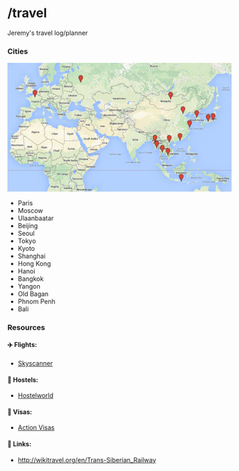 # /travel

Jeremy's travel log/planner

### Cities

![Map](/map.png)

-  Paris
-  Moscow
-  Ulaanbaatar
-  Beijing
-  Seoul
-  Tokyo
-  Kyoto
-  Shanghai
-  Hong Kong
-  Hanoi
-  Bangkok
-  Yangon
-  Old Bagan
-  Phnom Penh
-  Bali


### Resources

####  :airplane: Flights:
- [Skyscanner](http://skyscanner.com)

#### :hotel: Hostels: 
- [Hostelworld](http://www.hostelworld.com)

#### :page_facing_up: Visas:
- [Action Visas](http://action-visas.com)

#### :paperclip:  Links:
- http://wikitravel.org/en/Trans-Siberian_Railway
